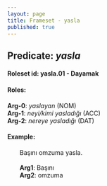 ```yaml
---
layout: page
title: Frameset - yasla
published: true
---
```

<h2>Predicate: <i>yasla</i></h2>
<h4>Roleset id: yasla.01 - Dayamak<br>
<h4>Roles:</h4>
<b>Arg-0</b>: <i>yaslayan</i>  (NOM) <br>
<b>Arg-1</b>: <i>neyi/kimi yasladığı</i>  (ACC) <br>
<b>Arg-2</b>: <i>nereye yasladığı</i>  (DAT) <br>
<h4>Example:</h4>
&emsp;&emsp;Başını omzuma yasla.<br><br>
&emsp;&emsp;<b>Arg1</b>:  Başını<br>
&emsp;&emsp;<b>Arg2</b>:  omzuma<br>

